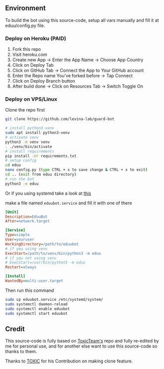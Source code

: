 ## Environment

To build the bot using this source-code, setup all vars manually and fill it at eduu/config.py file.

### Deploy on Heroku (PAID)
1. Fork this repo
2. Visit heroku.com
3. Create new App -> Enter the App Name -> Choose App Country
4. Click on Deploy Tab
5. Click on GitHub Tab -> Connect the App to Your GitHub account
6. Enter the Repo name You've forked before -> Tap Connect
7. Click on Deploy Branch button
8. After build done -> Click on Resources Tab -> Switch Toggle On

### Deploy on VPS/Linux

Clone the repo first
```bash
git clone https://github.com/levina-lab/guard-bot
```

```bash
# install python3-venv
sudo apt install python3-venv
# activate venv
python3 -m venv venv
. ./venv/bin/activate
# install requirements
pip install -Ur requirements.txt
# setup config
cd eduu
nano config.py (type CTRL + s to save change & CTRL + x to exit)
cd .. (exit from eduu directory)
# run the bot
python3 -m eduu
```

Or if you using systemd take a look at [this](https://gist.github.com/Zxce3/584309dade0a72e4eb8423f6fc44e594)

make a file named `eduubot.service` and fill it with one of there

```ini
[Unit]
Description=EduuBot
After=network.target

[Service]
Type=simple
User=youruser
WorkingDirectory=/path/to/eduubot
# if you using venv
ExecStart=/path/to/venv/bin/python3 -m eduu
# if you not using venv
# ExecStart=/usr/bin/python3 -m eduu
Restart=always

[Install]
WantedBy=multi-user.target
```

Then run this command

```bash
sudo cp eduubot.service /etc/systemd/system/
sudo systemctl daemon-reload
sudo systemctl enable eduubot
sudo systemctl start eduubot
```

## Credit

This source-code is fully based on [ToxicTeam's](https://github.com/TOXIC-BOY-OP/GUARD-ROBOT) repo and fully re-edited by me for personal use, and for another else want to use this source-code so thanks to them.

Thanks to [TOXIC](https://github.com/TOXIC-BOY-OP) for his Contribution on making clone feature.
